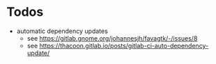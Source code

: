 # Todos

- automatic dependency updates
  - see https://gitlab.gnome.org/johannesjh/favagtk/-/issues/8
  - see https://thacoon.gitlab.io/posts/gitlab-ci-auto-dependency-update/
